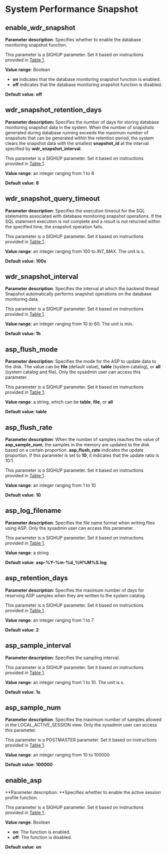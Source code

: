 # System Performance Snapshot<a name="EN-US_TOPIC_0289901018"></a>

## enable\_wdr\_snapshot<a name="en-us_topic_0283137284_en-us_topic_0237124757_section983311682019"></a>

**Parameter description**: Specifies whether to enable the database monitoring snapshot function.

This parameter is a SIGHUP parameter. Set it based on instructions provided in  [Table 1](../DatabaseAdministrationGuide/resetting-parameters.md#en-us_topic_0283137176_en-us_topic_0237121562_en-us_topic_0059777490_t91a6f212010f4503b24d7943aed6d846).

**Value range**: Boolean

-   **on**  indicates that the database monitoring snapshot function is enabled.
-   **off**  indicates that the database monitoring snapshot function is disabled.

**Default value**:  **off**

## wdr\_snapshot\_retention\_days<a name="en-us_topic_0283137284_en-us_topic_0237124757_section1658494717518"></a>

**Parameter description:**  Specifies the number of days for storing database monitoring snapshot data in the system. When the number of snapshots generated during database running exceeds the maximum number of snapshots that can be generated within the retention period, the system clears the snapshot data with the smallest  **snapshot\_id**  at the interval specified by  **wdr\_snapshot\_interval**.

This parameter is a SIGHUP parameter. Set it based on instructions provided in  [Table 1](../DatabaseAdministrationGuide/resetting-parameters.md#en-us_topic_0283137176_en-us_topic_0237121562_en-us_topic_0059777490_t91a6f212010f4503b24d7943aed6d846).

**Value range**: an integer ranging from 1 to 8

**Default value**:  **8**

## wdr\_snapshot\_query\_timeout<a name="en-us_topic_0283137284_en-us_topic_0237124757_section837656135120"></a>

**Parameter description**: Specifies the execution timeout for the SQL statements associated with database monitoring snapshot operations. If the SQL statement execution is not complete and a result is not returned within the specified time, the snapshot operation fails.

This parameter is a SIGHUP parameter. Set it based on instructions provided in  [Table 1](../DatabaseAdministrationGuide/resetting-parameters.md#en-us_topic_0283137176_en-us_topic_0237121562_en-us_topic_0059777490_t91a6f212010f4503b24d7943aed6d846).

**Value range**: an integer ranging from 100 to  _INT\_MAX_. The unit is s.

**Default value**:  **100s**

## wdr\_snapshot\_interval<a name="en-us_topic_0283137284_en-us_topic_0237124757_section1298483285116"></a>

**Parameter description**: Specifies the interval at which the backend thread Snapshot automatically performs snapshot operations on the database monitoring data.

This parameter is a SIGHUP parameter. Set it based on instructions provided in  [Table 1](../DatabaseAdministrationGuide/resetting-parameters.md#en-us_topic_0283137176_en-us_topic_0237121562_en-us_topic_0059777490_t91a6f212010f4503b24d7943aed6d846).

**Value range**: an integer ranging from 10 to 60. The unit is min.

**Default value**:  **1h**

## asp\_flush\_mode<a name="section19120410361"></a>

**Parameter description**: Specifies the mode for the ASP to update data to the disk. The value can be  **file**  \(default value\),  **table**  \(system catalog\), or  **all**  \(system catalog and file\). Only the sysadmin user can access this parameter.

This parameter is a SIGHUP parameter. Set it based on instructions provided in  [Table 1](../DatabaseAdministrationGuide/resetting-parameters.md#en-us_topic_0283137176_en-us_topic_0237121562_en-us_topic_0059777490_t91a6f212010f4503b24d7943aed6d846).

**Value range**: a string, which can be  **table**,  **file**, or  **all**

**Default value**:  **table**

## asp\_flush\_rate<a name="section1111613305305"></a>

**Parameter description**: When the number of samples reaches the value of  **asp\_sample\_num**, the samples in the memory are updated to the disk based on a certain proportion.  **asp\_flush\_rate**  indicates the update proportion. If this parameter is set to  **10**, it indicates that the update ratio is 10:1.

This parameter is a SIGHUP parameter. Set it based on instructions provided in  [Table 1](../DatabaseAdministrationGuide/resetting-parameters.md#en-us_topic_0283137176_en-us_topic_0237121562_en-us_topic_0059777490_t91a6f212010f4503b24d7943aed6d846).

**Value range**: an integer ranging from 1 to 10

**Default value**:  **10**

## asp\_log\_filename<a name="section17275144118452"></a>

**Parameter description**: Specifies the file name format when writing files using ASP. Only the sysadmin user can access this parameter.

This parameter is a SIGHUP parameter. Set it based on instructions provided in  [Table 1](../DatabaseAdministrationGuide/resetting-parameters.md#en-us_topic_0283137176_en-us_topic_0237121562_en-us_topic_0059777490_t91a6f212010f4503b24d7943aed6d846).

**Value range**: a string

**Default value**:  **asp-%Y-%m-%d\_%H%M%S.log**

## asp\_retention\_days<a name="section550363616405"></a>

**Parameter description**: Specifies the maximum number of days for reserving ASP samples when they are written to the system catalog.

This parameter is a SIGHUP parameter. Set it based on instructions provided in  [Table 1](../DatabaseAdministrationGuide/resetting-parameters.md#en-us_topic_0283137176_en-us_topic_0237121562_en-us_topic_0059777490_t91a6f212010f4503b24d7943aed6d846).

**Value range**: an integer ranging from 1 to 7

**Default value**:  **2**

## asp\_sample\_interval<a name="section9455121452318"></a>

**Parameter description**: Specifies the sampling interval.

This parameter is a SIGHUP parameter. Set it based on instructions provided in  [Table 1](../DatabaseAdministrationGuide/resetting-parameters.md#en-us_topic_0283137176_en-us_topic_0237121562_en-us_topic_0059777490_t91a6f212010f4503b24d7943aed6d846).

**Value range**: an integer ranging from 1 to 10. The unit is s.

**Default value**:  **1s**

## asp\_sample\_num<a name="section6328132871810"></a>

**Parameter description**: Specifies the maximum number of samples allowed in the LOCAL\_ACTIVE\_SESSION view. Only the sysadmin user can access this parameter.

This parameter is a POSTMASTER parameter. Set it based on instructions provided in  [Table 1](../DatabaseAdministrationGuide/resetting-parameters.md#en-us_topic_0283137176_en-us_topic_0237121562_en-us_topic_0059777490_t91a6f212010f4503b24d7943aed6d846).

**Value range**: an integer ranging from 10 to 100000.

**Default value**:  **100000**

## enable\_asp<a name="section124165617108"></a>

**Parameter description: **Specifies whether to enable the active session profile function.

This parameter is a SIGHUP parameter. Set it based on instructions provided in  [Table 1](../DatabaseAdministrationGuide/resetting-parameters.md#en-us_topic_0283137176_en-us_topic_0237121562_en-us_topic_0059777490_t91a6f212010f4503b24d7943aed6d846).

**Value range**: Boolean

-   **on**: The function is enabled.
-   **off**: The function is disabled.

**Default value**:  **on**

